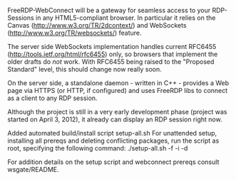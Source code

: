 FreeRDP-WebConnect will be a gateway for seamless access to your RDP-Sessions
in any HTML5-compliant browser. In particular it relies on the
Canvas (http://www.w3.org/TR/2dcontext/) and
WebSockets (http://www.w3.org/TR/websockets/) feature.

The server side WebSockets implementation handles current RFC6455
(http://tools.ietf.org/html/rfc6455) only, so browsers that implement
the older drafts do *not* work. With RFC6455 being raised to the
"Proposed Standard" level, this should change now really soon.

On the server side, a standalone daemon - written in C++ - provides a
Web page via HTTPS (or HTTP, if configured) and uses FreeRDP libs to
connect as a client to any RDP session.

Although the project is still in a very early development phase (project was started
on April 3, 2012), it already can display an RDP session right now. 

Added automated build/install script setup-all.sh
For unattended setup, installing all prereqs and deleting conflicting packages, run the script as root, specifying the following command:
./setup-all.sh -f -i -d

For addition details on the setup script and webconnect prereqs consult wsgate/README.